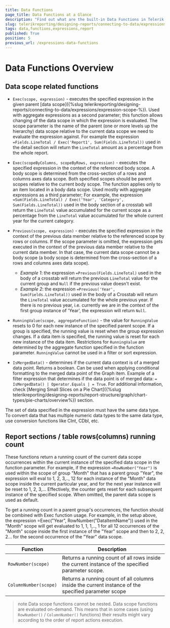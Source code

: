 ```yaml
---
title: Data Functions
page_title: Data Functions at a Glance
description: "Find out what are the built-in Data Functions in Telerik Reporting and how to use them in expressions in reports."
slug: telerikreporting/designing-reports/connecting-to-data/expressions/expressions-reference/functions/data-functions
tags: data,functions,expressions,report
published: True
position: 5
previous_url: /expressions-data-functions
---
```


<style>
	table th:first-of-type {
		width: 25%;
	}
	table th:nth-of-type(2) {
		width: 75%;
	}
</style>

# Data Functions Overview

## Data scope related functions

* `Exec(scope, expression)` - executes the specified expression in the given parent [data scope]({%slug telerikreporting/designing-reports/connecting-to-data/expressions/expression-scope-%}). Used with aggregate expressions as a second parameter; this function allows changing of the data scope in which the expression is evaluated. The scope parameter is the name of the parent (one or more levels up the hierarchy) data scope relative to the current data scope we need to evaluate the expression against. For example the expression `=Fields.LineTotal / Exec('Report1', Sum(Fields.LineTotal))` used in the detail section will return the `LineTotal` amount as a percentage from the whole report.
* `Exec(scopeByColumns, scopeByRows, expression)` - executes the specified expression in the context of the referenced body scope. A body scope is determined from the cross-section of a rows and columns axes data scope. Both specified scopes should be parent scopes relative to the current body scope. The function applies only to an item located in a body data scope. Used mostly with aggregate expressions as a third parameter; For example, the expression `=Sum(Fields.LineTotal) / Exec('Year', 'Category', Sum(Fields.LineTotal))` used in the body section of a crosstab will return the `LineTotal` value accumulated for the current scope as a percentage from the `LineTotal` value accumulated for the whole current year for the current category.
* `Previous(scope, expression)` - executes the specified expression in the context of the previous data member relative to the referenced scope by rows or columns. If the scope parameter is omitted, the expression gets executed in the context of the previous data member relative to the current data member. In that case, the current data scope cannot be a body scope (a body scope is determined from the cross-section of a rows and columns axes data scope).

	+ _Example 1_: the expression `=Previous(Fields.LineTotal)` used in the body of a crosstab will return the previous `LineTotal` value for the current group and `Null` if the previous value doesn't exist.
	+ _Example 2_: the expression `=Previous('Year', Sum(Fields.LineTotal))` used in the body of a Crosstab will return the `LineTotal` value accumulated for the whole previous year. If there is no previous year, i.e. currently we are in the context of the first group instance of 'Year', the expression will return `Null`.

* `RunningValue(scope, aggregateFunction)` - the value for `RunningValue` resets to 0 for each new instance of the specified parent scope. If a group is specified, the running value is reset when the group expression changes. If a data item is specified, the running value is reset for each new instance of the data item. Restrictions for `RunningValue` are determined by the aggregate function specified in the function parameter. `RunningValue` cannot be used in a filter or sort expression.
* `IsMergedData()` - determines if the current data context is of a merged data point. Returns a boolean. Can be used when applying conditional formatting to the merged data point of the Graph item. Example of a filter expression that determines if the data point is of merged data: `= IsMergedData() | Operator.Equals | = True`. For additional information, check [Merging Small Slices on a Pie Chart]({%slug telerikreporting/designing-reports/report-structure/graph/chart-types/pie-charts/overview%}) section.

The set of data specified in the expression must have the same data type. To convert data that has multiple numeric data types to the same data type, use conversion functions like CInt, CDbl, etc.

## Report sections / table rows(columns) running count

These functions return a running count of the current data scope occurrences within the current instance of the specified data scope in the function parameter. For example, if the expression `=RowNumber("Year")` is used within the scope of group "Month" that has a parent group "Year", the expression will eval to 1, 2, 3,.., 12 for each instance of the "Month" data scope inside the current particular year, and for the next year instance will be reset to 1, 2, 3,... Effectively, the counter gets reset for each subsequent instance of the specified scope. When omitted, the parent data scope is used as default.

To get a running count in a parent group's occurrences, the function should be combined with Exec function usage. For example, in the setup above, the expression =Exec("Year", RowNumber("DataItemName")) used in the "Month" scope will get evaluated to 1, 1, 1,.., 1 for all 12 occurrences of the "Month" scope inside the first instance of the "Year" scope and then to 2, 2, 2... for the second occurrence of the "Year" data scope.

| Function | Description |
| ------ | ------ |
| `RowNumber(scope)` |Returns a running count of all rows inside the current instance of the specified parameter scope.|
| `ColumnNumber(scope)` |Returns a running count of all columns inside the current instance of the specified parameter scope|

>note Data scope functions cannot be nested.
>Data scope functions are evaluated on-demand. This means that in some cases (using `RowNumber()` / `ColumnNumber()` functions) their results might vary according to the order of report actions execution.
